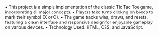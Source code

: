 • This project is a simple implementation of the classic Tic Tac Toe game, incorporating all major concepts. 
• Players take turns clicking on boxes to mark their symbol (X or O). 
• The game tracks wins, draws, and resets, featuring a clean interface and responsive design for enjoyable gameplay 
on various devices. 
• Technology Used: HTML, CSS, and JavaScript. 